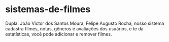# sistemas-de-filmes
Dupla: João Victor dos Santos Moura, Felipe Augusto Rocha, nosso sistema cadastra filmes, notas, gêneros e avaliações dos usuários, e te da estatísticas, você pode adicionar e remover filmes.  
